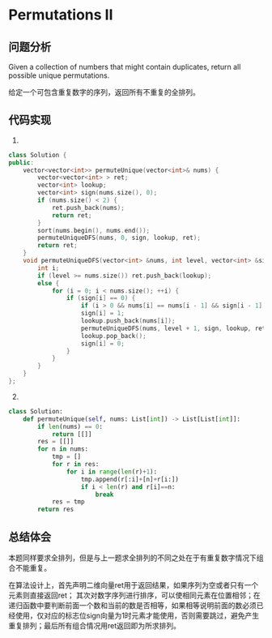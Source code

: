 #  Permutations II

## 问题分析

Given a collection of numbers that might contain duplicates, return all possible unique permutations.

给定一个可包含重复数字的序列，返回所有不重复的全排列。

## 代码实现

1.
``` C++
class Solution {
public:
    vector<vector<int>> permuteUnique(vector<int>& nums) {
        vector<vector<int> > ret;
        vector<int> lookup;
        vector<int> sign(nums.size(), 0);
        if (nums.size() < 2) {
            ret.push_back(nums);
            return ret;
        }
        sort(nums.begin(), nums.end());
        permuteUniqueDFS(nums, 0, sign, lookup, ret);
        return ret;
    }
    void permuteUniqueDFS(vector<int> &nums, int level, vector<int> &sign, vector<int> &lookup, vector<vector<int> > &ret) {
        int i;
        if (level >= nums.size()) ret.push_back(lookup);
        else {
            for (i = 0; i < nums.size(); ++i) {
                if (sign[i] == 0) {
                    if (i > 0 && nums[i] == nums[i - 1] && sign[i - 1] == 0) continue;
                    sign[i] = 1;
                    lookup.push_back(nums[i]);
                    permuteUniqueDFS(nums, level + 1, sign, lookup, ret);
                    lookup.pop_back();
                    sign[i] = 0;
                }
            }
        }
    }
};
```

2.
```python
class Solution:
    def permuteUnique(self, nums: List[int]) -> List[List[int]]:
        if len(nums) == 0:
            return [[]]
        res = [[]]
        for n in nums:
            tmp = []
            for r in res:
                for i in range(len(r)+1):
                    tmp.append(r[:i]+[n]+r[i:])
                    if i < len(r) and r[i]==n:
                        break
            res = tmp
        return res
```

## 总结体会

本题同样要求全排列，但是与上一题求全排列的不同之处在于有重复数字情况下组合不能重复。

在算法设计上，首先声明二维向量ret用于返回结果，如果序列为空或者只有一个元素则直接返回ret； 其次对数字序列进行排序，可以使相同元素在位置相邻；在递归函数中要判断前面一个数和当前的数是否相等，如果相等说明前面的数必须已经使用，仅对应的标志位sign向量为1时元素才能使用，否则需要跳过，避免产生重复排列；最后所有组合情况用ret返回即为所求排列。
